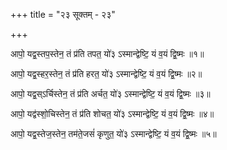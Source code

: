 +++
title = "२३ सूक्तम् - २३"

+++

आपो॒ यद्व॒स्तप॒स्तेन॒ तं प्र॑ति तपत॒ यो॑३ ऽस्मान्द्वेष्टि॒ यं व॒यं द्वि॒ष्मः ॥१॥

आपो॒ यद्व॒स्हर॒स्तेन॒ तं प्र॑ति हरत॒ यो॑३ ऽस्मान्द्वेष्टि॒ यं व॒यं द्वि॒ष्मः ॥२॥

आपो॒ यद्व॒स्ऽर्चिस्तेन॒ तं प्र॑ति अर्चत॒ यो॑३ ऽस्मान्द्वेष्टि॒ यं व॒यं द्वि॒ष्मः ॥३॥

आपो॒ यद्व॑स्शो॒चिस्तेन॒ तं प्र॑ति शोचत॒ यो॑३ ऽस्मान्द्वेष्टि॒ यं व॒यं द्वि॒ष्मः ॥४॥

आपो॒ यद्व॒स्तेज॒स्तेन॒ तम॑ते॒जसं॑ कृणुत॒ यो॑३ ऽस्मान्द्वेष्टि॒ यं व॒यं द्वि॒ष्मः ॥५॥
